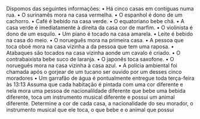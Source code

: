 Dispomos das seguintes informações:
• Há cinco casas em contíguas numa rua.
• O surinamês mora na casa vermelha.
• O espanhol é dono de um cachorro.
• Café é bebido na casa verde.
• O equatoriano bebe chá.
• A casa verde é imediatamente à direita da casa cor de marfim.
• O violinista é dono de um esquilo.
• Um piano é tocado na casa amarela.
• Leite é bebido na casa do meio.
• O norueguês mora na primeira casa.
• A pessoa que toca oboé mora na casa vizinha a da pessoa que tem uma raposa.
• Atabaques são tocados na casa vizinha aonde um cavalo é criado.
• O contrabaixista bebe suco de laranja.
• O japonês toca saxofone.
• O norueguês mora na casa vizinha à casa azul.
• A polícia ambiental foi chamada após o gorjear de um tucano ser ouvido por um desses cinco
moradores
• Um garrafão de água é pontualmente entregue toda terça-feira às 13:13
Assuma que cada habitação é pintada com uma cor diferente e nela mora uma pessoa de nacionalildade
diferente que bebe uma bebida diferente, toca um instrumento musical diferente e possui um animal
diferente. Determine a cor de cada casa, a nacionalidade do seu morador, o instrumento musical que ele
toca, o que bebe e o animal que possui
